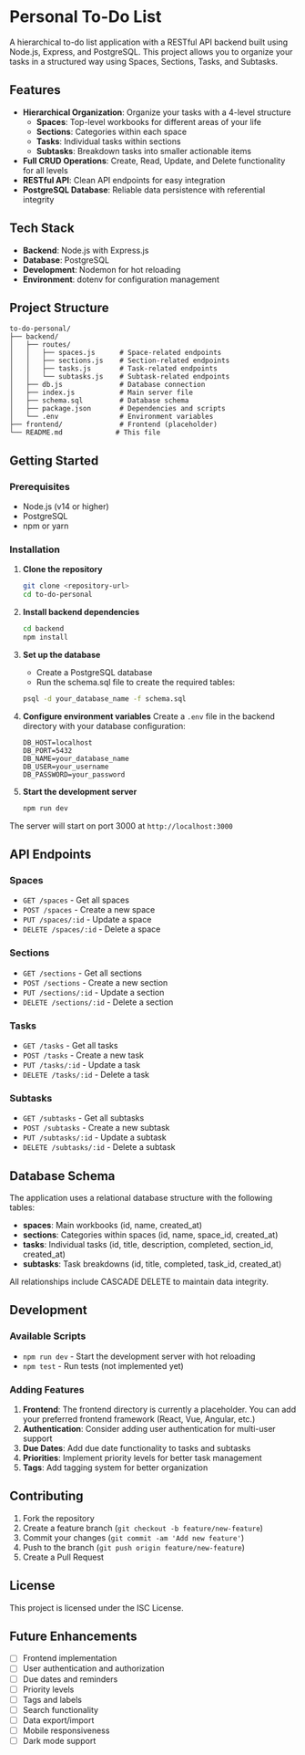 # Personal To-Do List

A hierarchical to-do list application with a RESTful API backend built using Node.js, Express, and PostgreSQL. This project allows you to organize your tasks in a structured way using Spaces, Sections, Tasks, and Subtasks.

## Features

- **Hierarchical Organization**: Organize your tasks with a 4-level structure
  - **Spaces**: Top-level workbooks for different areas of your life
  - **Sections**: Categories within each space
  - **Tasks**: Individual tasks within sections
  - **Subtasks**: Breakdown tasks into smaller actionable items
- **Full CRUD Operations**: Create, Read, Update, and Delete functionality for all levels
- **RESTful API**: Clean API endpoints for easy integration
- **PostgreSQL Database**: Reliable data persistence with referential integrity

## Tech Stack

- **Backend**: Node.js with Express.js
- **Database**: PostgreSQL
- **Development**: Nodemon for hot reloading
- **Environment**: dotenv for configuration management

## Project Structure

```
to-do-personal/
├── backend/
│   ├── routes/
│   │   ├── spaces.js      # Space-related endpoints
│   │   ├── sections.js    # Section-related endpoints
│   │   ├── tasks.js       # Task-related endpoints
│   │   └── subtasks.js    # Subtask-related endpoints
│   ├── db.js              # Database connection
│   ├── index.js           # Main server file
│   ├── schema.sql         # Database schema
│   ├── package.json       # Dependencies and scripts
│   └── .env               # Environment variables
├── frontend/              # Frontend (placeholder)
└── README.md             # This file
```

## Getting Started

### Prerequisites

- Node.js (v14 or higher)
- PostgreSQL
- npm or yarn

### Installation

1. **Clone the repository**
   ```bash
   git clone <repository-url>
   cd to-do-personal
   ```

2. **Install backend dependencies**
   ```bash
   cd backend
   npm install
   ```

3. **Set up the database**
   - Create a PostgreSQL database
   - Run the schema.sql file to create the required tables:
   ```bash
   psql -d your_database_name -f schema.sql
   ```

4. **Configure environment variables**
   Create a `.env` file in the backend directory with your database configuration:
   ```env
   DB_HOST=localhost
   DB_PORT=5432
   DB_NAME=your_database_name
   DB_USER=your_username
   DB_PASSWORD=your_password
   ```

5. **Start the development server**
   ```bash
   npm run dev
   ```

The server will start on port 3000 at `http://localhost:3000`

## API Endpoints

### Spaces
- `GET /spaces` - Get all spaces
- `POST /spaces` - Create a new space
- `PUT /spaces/:id` - Update a space
- `DELETE /spaces/:id` - Delete a space

### Sections
- `GET /sections` - Get all sections
- `POST /sections` - Create a new section
- `PUT /sections/:id` - Update a section
- `DELETE /sections/:id` - Delete a section

### Tasks
- `GET /tasks` - Get all tasks
- `POST /tasks` - Create a new task
- `PUT /tasks/:id` - Update a task
- `DELETE /tasks/:id` - Delete a task

### Subtasks
- `GET /subtasks` - Get all subtasks
- `POST /subtasks` - Create a new subtask
- `PUT /subtasks/:id` - Update a subtask
- `DELETE /subtasks/:id` - Delete a subtask

## Database Schema

The application uses a relational database structure with the following tables:

- **spaces**: Main workbooks (id, name, created_at)
- **sections**: Categories within spaces (id, name, space_id, created_at)
- **tasks**: Individual tasks (id, title, description, completed, section_id, created_at)
- **subtasks**: Task breakdowns (id, title, completed, task_id, created_at)

All relationships include CASCADE DELETE to maintain data integrity.

## Development

### Available Scripts

- `npm run dev` - Start the development server with hot reloading
- `npm test` - Run tests (not implemented yet)

### Adding Features

1. **Frontend**: The frontend directory is currently a placeholder. You can add your preferred frontend framework (React, Vue, Angular, etc.)
2. **Authentication**: Consider adding user authentication for multi-user support
3. **Due Dates**: Add due date functionality to tasks and subtasks
4. **Priorities**: Implement priority levels for better task management
5. **Tags**: Add tagging system for better organization

## Contributing

1. Fork the repository
2. Create a feature branch (`git checkout -b feature/new-feature`)
3. Commit your changes (`git commit -am 'Add new feature'`)
4. Push to the branch (`git push origin feature/new-feature`)
5. Create a Pull Request

## License

This project is licensed under the ISC License.

## Future Enhancements

- [ ] Frontend implementation
- [ ] User authentication and authorization
- [ ] Due dates and reminders
- [ ] Priority levels
- [ ] Tags and labels
- [ ] Search functionality
- [ ] Data export/import
- [ ] Mobile responsiveness
- [ ] Dark mode support